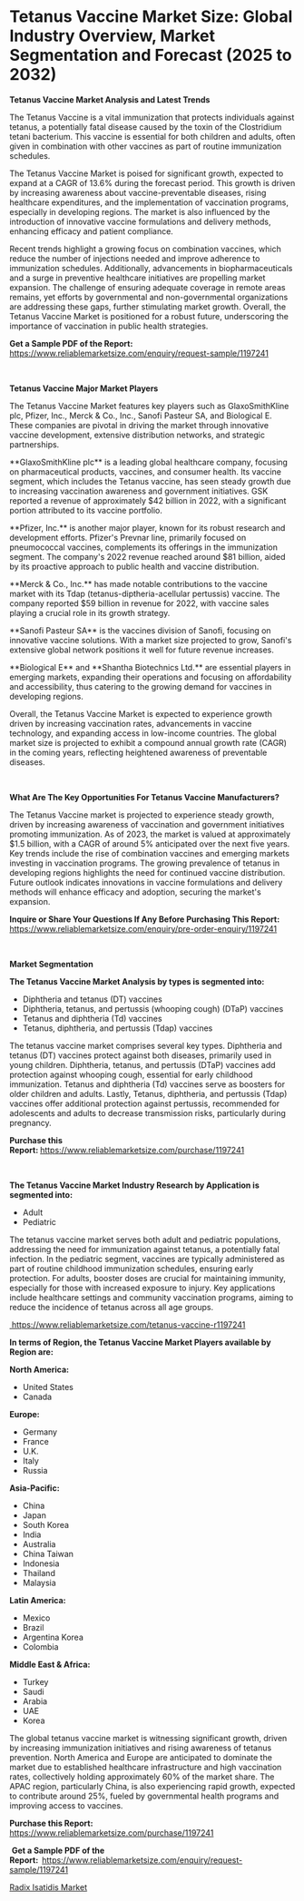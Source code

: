<p><h1>Tetanus Vaccine Market Size: Global Industry Overview, Market Segmentation and Forecast (2025 to 2032)</h1></p><p><strong>Tetanus Vaccine Market Analysis and Latest Trends</strong></p>
<p><p>The Tetanus Vaccine is a vital immunization that protects individuals against tetanus, a potentially fatal disease caused by the toxin of the Clostridium tetani bacterium. This vaccine is essential for both children and adults, often given in combination with other vaccines as part of routine immunization schedules.</p><p>The Tetanus Vaccine Market is poised for significant growth, expected to expand at a CAGR of 13.6% during the forecast period. This growth is driven by increasing awareness about vaccine-preventable diseases, rising healthcare expenditures, and the implementation of vaccination programs, especially in developing regions. The market is also influenced by the introduction of innovative vaccine formulations and delivery methods, enhancing efficacy and patient compliance.</p><p>Recent trends highlight a growing focus on combination vaccines, which reduce the number of injections needed and improve adherence to immunization schedules. Additionally, advancements in biopharmaceuticals and a surge in preventive healthcare initiatives are propelling market expansion. The challenge of ensuring adequate coverage in remote areas remains, yet efforts by governmental and non-governmental organizations are addressing these gaps, further stimulating market growth. Overall, the Tetanus Vaccine Market is positioned for a robust future, underscoring the importance of vaccination in public health strategies.</p></p>
<p><strong>Get a Sample PDF of the Report:&nbsp;</strong> <a href="https://www.reliablemarketsize.com/enquiry/request-sample/1197241?utm_campaign=2315&utm_medium=2&utm_source=Github&utm_content=ia&utm_term=08032025&utm_id=tetanus-vaccine">https://www.reliablemarketsize.com/enquiry/request-sample/1197241</a></p>
<p>&nbsp;</p>
<p><strong>Tetanus Vaccine Major Market Players</strong></p>
<p><p>The Tetanus Vaccine Market features key players such as GlaxoSmithKline plc, Pfizer, Inc., Merck & Co., Inc., Sanofi Pasteur SA, and Biological E. These companies are pivotal in driving the market through innovative vaccine development, extensive distribution networks, and strategic partnerships.</p><p>**GlaxoSmithKline plc** is a leading global healthcare company, focusing on pharmaceutical products, vaccines, and consumer health. Its vaccine segment, which includes the Tetanus vaccine, has seen steady growth due to increasing vaccination awareness and government initiatives. GSK reported a revenue of approximately $42 billion in 2022, with a significant portion attributed to its vaccine portfolio.</p><p>**Pfizer, Inc.** is another major player, known for its robust research and development efforts. Pfizer's Prevnar line, primarily focused on pneumococcal vaccines, complements its offerings in the immunization segment. The company's 2022 revenue reached around $81 billion, aided by its proactive approach to public health and vaccine distribution.</p><p>**Merck & Co., Inc.** has made notable contributions to the vaccine market with its Tdap (tetanus-diptheria-acellular pertussis) vaccine. The company reported $59 billion in revenue for 2022, with vaccine sales playing a crucial role in its growth strategy.</p><p>**Sanofi Pasteur SA** is the vaccines division of Sanofi, focusing on innovative vaccine solutions. With a market size projected to grow, Sanofi's extensive global network positions it well for future revenue increases.</p><p>**Biological E** and **Shantha Biotechnics Ltd.** are essential players in emerging markets, expanding their operations and focusing on affordability and accessibility, thus catering to the growing demand for vaccines in developing regions.</p><p>Overall, the Tetanus Vaccine Market is expected to experience growth driven by increasing vaccination rates, advancements in vaccine technology, and expanding access in low-income countries. The global market size is projected to exhibit a compound annual growth rate (CAGR) in the coming years, reflecting heightened awareness of preventable diseases.</p></p>
<p>&nbsp;</p>
<p><strong>What Are The Key Opportunities For Tetanus Vaccine Manufacturers?</strong></p>
<p><p>The Tetanus Vaccine market is projected to experience steady growth, driven by increasing awareness of vaccination and government initiatives promoting immunization. As of 2023, the market is valued at approximately $1.5 billion, with a CAGR of around 5% anticipated over the next five years. Key trends include the rise of combination vaccines and emerging markets investing in vaccination programs. The growing prevalence of tetanus in developing regions highlights the need for continued vaccine distribution. Future outlook indicates innovations in vaccine formulations and delivery methods will enhance efficacy and adoption, securing the market's expansion.</p></p>
<p><strong>Inquire or Share Your Questions If Any Before Purchasing This Report:</strong> <a href="https://www.reliablemarketsize.com/enquiry/pre-order-enquiry/1197241?utm_campaign=2315&utm_medium=2&utm_source=Github&utm_content=ia&utm_term=08032025&utm_id=tetanus-vaccine">https://www.reliablemarketsize.com/enquiry/pre-order-enquiry/1197241</a></p>
<p>&nbsp;</p>
<p><strong>Market Segmentation</strong></p>
<p><strong>The Tetanus Vaccine Market Analysis by types is segmented into:</strong></p>
<p><ul><li>Diphtheria and tetanus (DT) vaccines</li><li>Diphtheria, tetanus, and pertussis (whooping cough) (DTaP) vaccines</li><li>Tetanus and diphtheria (Td) vaccines</li><li>Tetanus, diphtheria, and pertussis (Tdap) vaccines</li></ul></p>
<p><p>The tetanus vaccine market comprises several key types. Diphtheria and tetanus (DT) vaccines protect against both diseases, primarily used in young children. Diphtheria, tetanus, and pertussis (DTaP) vaccines add protection against whooping cough, essential for early childhood immunization. Tetanus and diphtheria (Td) vaccines serve as boosters for older children and adults. Lastly, Tetanus, diphtheria, and pertussis (Tdap) vaccines offer additional protection against pertussis, recommended for adolescents and adults to decrease transmission risks, particularly during pregnancy.</p></p>
<p><strong>Purchase this Report:&nbsp;</strong><a href="https://www.reliablemarketsize.com/purchase/1197241?utm_campaign=2315&utm_medium=2&utm_source=Github&utm_content=ia&utm_term=08032025&utm_id=tetanus-vaccine">https://www.reliablemarketsize.com/purchase/1197241</a></p>
<p>&nbsp;</p>
<p><strong>The Tetanus Vaccine Market Industry Research by Application is segmented into:</strong></p>
<p><ul><li>Adult</li><li>Pediatric</li></ul></p>
<p><p>The tetanus vaccine market serves both adult and pediatric populations, addressing the need for immunization against tetanus, a potentially fatal infection. In the pediatric segment, vaccines are typically administered as part of routine childhood immunization schedules, ensuring early protection. For adults, booster doses are crucial for maintaining immunity, especially for those with increased exposure to injury. Key applications include healthcare settings and community vaccination programs, aiming to reduce the incidence of tetanus across all age groups.</p></p>
<p><a href="https://www.reliablemarketsize.com/tetanus-vaccine-r1197241?utm_campaign=2315&utm_medium=2&utm_source=Github&utm_content=ia&utm_term=08032025&utm_id=tetanus-vaccine">&nbsp;https://www.reliablemarketsize.com/tetanus-vaccine-r1197241</a></p>
<p><strong>In terms of Region, the Tetanus Vaccine Market Players available by Region are:</strong></p>
<p>
    <p> <strong> North America: </strong>
        <ul>
            <li>United States</li>
            <li>Canada</li>
        </ul>
        </p> 
    <p> <strong> Europe: </strong>
        <ul>
            <li>Germany</li>
            <li>France</li>
            <li>U.K.</li>
            <li>Italy</li>
            <li>Russia</li>
        </ul>
        </p> 
    <p> <strong> Asia-Pacific: </strong>
        <ul>
            <li>China</li>
            <li>Japan</li>
            <li>South Korea</li>
            <li>India</li>
            <li>Australia</li>
            <li>China Taiwan</li>
            <li>Indonesia</li>
            <li>Thailand</li>
            <li>Malaysia</li>
        </ul>
        </p> 
    <p> <strong> Latin America: </strong>
        <ul>
            <li>Mexico</li>
            <li>Brazil</li>
            <li>Argentina Korea</li>
            <li>Colombia</li>
        </ul>
        </p> 
    <p> <strong> Middle East & Africa: </strong>
        <ul>
            <li>Turkey</li>
            <li>Saudi</li>
            <li>Arabia</li>
            <li>UAE</li>
            <li>Korea</li>
        </ul>
    </p>
    </p>
<p><p>The global tetanus vaccine market is witnessing significant growth, driven by increasing immunization initiatives and rising awareness of tetanus prevention. North America and Europe are anticipated to dominate the market due to established healthcare infrastructure and high vaccination rates, collectively holding approximately 60% of the market share. The APAC region, particularly China, is also experiencing rapid growth, expected to contribute around 25%, fueled by governmental health programs and improving access to vaccines.</p></p>
<p><strong>Purchase this Report: </strong><a href="https://www.reliablemarketsize.com/purchase/1197241?utm_campaign=2315&utm_medium=2&utm_source=Github&utm_content=ia&utm_term=08032025&utm_id=tetanus-vaccine">https://www.reliablemarketsize.com/purchase/1197241</a></p>
<p>&nbsp;<strong>Get a Sample PDF of the Report:&nbsp;&nbsp;</strong><a href="https://www.reliablemarketsize.com/enquiry/request-sample/1197241?utm_campaign=2315&utm_medium=2&utm_source=Github&utm_content=ia&utm_term=08032025&utm_id=tetanus-vaccine">https://www.reliablemarketsize.com/enquiry/request-sample/1197241</a></p>
<p><strong></strong></p>
<p><p><a href="https://github.com/skerretflossie9297/Market-Research-Report-List-1/blob/main/radix-isatidis-market.md?utm_campaign=2315&utm_medium=2&utm_source=Github&utm_content=ia&utm_term=08032025&utm_id=tetanus-vaccine">Radix Isatidis Market</a></p></p>
